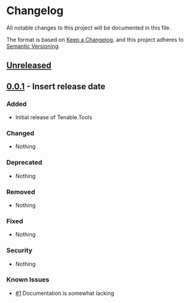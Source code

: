 # Changelog

All notable changes to this project will be documented in this file.

The format is based on [Keep a Changelog](https://keepachangelog.com/en/1.0.0/),
and this project adheres to [Semantic Versioning](https://semver.org/spec/v2.0.0.html).

## [Unreleased]

## [0.0.1] - Insert release date

### Added

- Initial release of Tenable.Tools

### Changed

- Nothing

### Deprecated

- Nothing

### Removed

- Nothing

### Fixed

- Nothing

### Security

- Nothing

### Known Issues

- [#1](https://melsgl01.soc.ipsec.net.au/vendors/tenable/tenable-tools/-/issues/1) Documentation is somewhat lacking

[Unreleased]: https://melsgl01.soc.ipsec.net.au/vendors/tenable/tenable-tools/
[0.0.1]: https://melsgl01.soc.ipsec.net.au/vendors/tenable/tenable-tools/-/releases/v0.0.1
